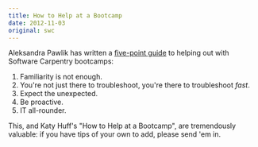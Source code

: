 ```yaml
---
title: How to Help at a Bootcamp
date: 2012-11-03
original: swc
---
```


<p>Aleksandra Pawlik has written a <a href="http://www.software.ac.uk/blog/2012-11-02-top-tips-helpers-software-carpentry-bootcamp">five-point guide</a> to helping out with Software Carpentry bootcamps:</p>
<ol>
  <li>Familiarity is not enough.</li>
  <li>You're not just there to troubleshoot, you're there to troubleshoot <em>fast</em>.</li>
  <li>Expect the unexpected.</li>
  <li>Be proactive.</li>
  <li>IT all-rounder.</li>
</ol>
<p>This, and Katy Huff's "How to Help at a Bootcamp", are tremendously valuable: if you have tips of your own to add, please send 'em in.</p>


